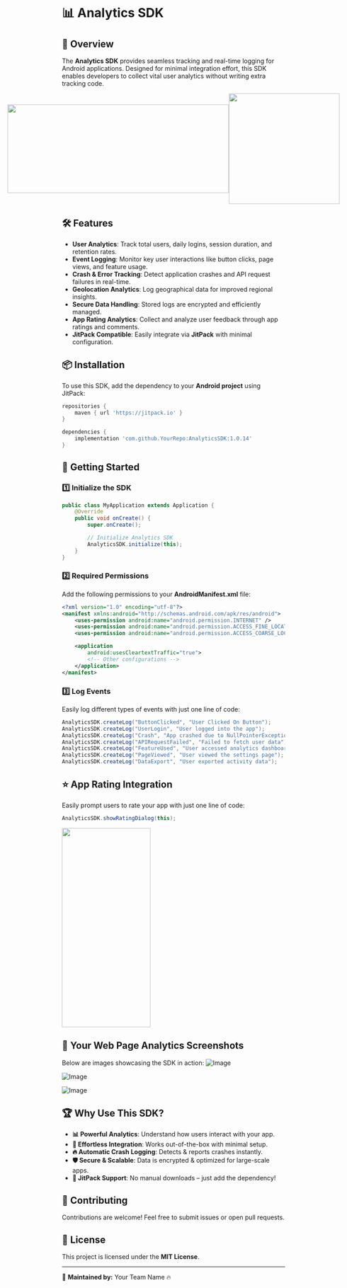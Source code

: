 # 📊 Analytics SDK

## 🚀 Overview
The **Analytics SDK** provides seamless tracking and real-time logging for Android applications. Designed for minimal integration effort, this SDK enables developers to collect vital user analytics without writing extra tracking code.

<div style="display: flex; justify-content: center; align-items: center;">
    <img src="https://github.com/user-attachments/assets/481fdcad-caf8-412a-8090-3d500d91ec4b" width="500" height="200">
    <img src="https://github.com/user-attachments/assets/2aaca6d7-6607-4acf-89f6-39a9c61bfd64" width="250" height="250">
</div>


## 🛠️ Features
- **User Analytics**: Track total users, daily logins, session duration, and retention rates.  
- **Event Logging**: Monitor key user interactions like button clicks, page views, and feature usage.  
- **Crash & Error Tracking**: Detect application crashes and API request failures in real-time.  
- **Geolocation Analytics**: Log geographical data for improved regional insights.  
- **Secure Data Handling**: Stored logs are encrypted and efficiently managed.
- **App Rating Analytics**: Collect and analyze user feedback through app ratings and comments.
- **JitPack Compatible**: Easily integrate via **JitPack** with minimal configuration.



## 📦 Installation
To use this SDK, add the dependency to your **Android project** using JitPack:
```gradle
repositories {
    maven { url 'https://jitpack.io' }
}

dependencies {
    implementation 'com.github.YourRepo:AnalyticsSDK:1.0.14'
}
```

## 🚀 Getting Started
### **1️⃣ Initialize the SDK**
```java
public class MyApplication extends Application {
    @Override
    public void onCreate() {
        super.onCreate();

        // Initialize Analytics SDK
        AnalyticsSDK.initialize(this);
    }
}
```

### **2️⃣ Required Permissions**
Add the following permissions to your **AndroidManifest.xml** file:
```xml
<?xml version="1.0" encoding="utf-8"?>
<manifest xmlns:android="http://schemas.android.com/apk/res/android">
    <uses-permission android:name="android.permission.INTERNET" />
    <uses-permission android:name="android.permission.ACCESS_FINE_LOCATION" />
    <uses-permission android:name="android.permission.ACCESS_COARSE_LOCATION" />

    <application
        android:usesCleartextTraffic="true">
        <!-- Other configurations -->
    </application>
</manifest>
```

### **3️⃣ Log Events**
Easily log different types of events with just one line of code:
```java
AnalyticsSDK.createLog("ButtonClicked", "User Clicked On Button");
AnalyticsSDK.createLog("UserLogin", "User logged into the app");
AnalyticsSDK.createLog("Crash", "App crashed due to NullPointerException");
AnalyticsSDK.createLog("APIRequestFailed", "Failed to fetch user data");
AnalyticsSDK.createLog("FeatureUsed", "User accessed analytics dashboard");
AnalyticsSDK.createLog("PageViewed", "User viewed the settings page");
AnalyticsSDK.createLog("DataExport", "User exported activity data");
```

## ⭐ App Rating Integration  
Easily prompt users to rate your app with just one line of code:  
```java
AnalyticsSDK.showRatingDialog(this);
````
<img src="https://github.com/user-attachments/assets/e9d23026-d259-4429-a2c7-28ed9690b9d5" width="200" height="450">

 
## 📸 Your Web Page Analytics Screenshots
Below are images showcasing the SDK in action:
![Image](https://github.com/user-attachments/assets/481fdcad-caf8-412a-8090-3d500d91ec4b)

![Image](https://github.com/user-attachments/assets/bd6608cf-6c12-460f-a0f4-603dffc83abe)

![Image](https://github.com/user-attachments/assets/adc9001a-3710-4a69-87e9-23e2b003e578)

## 🏆 Why Use This SDK?
- **📊 Powerful Analytics**: Understand how users interact with your app.
- **🚀 Effortless Integration**: Works out-of-the-box with minimal setup.
- **🔥 Automatic Crash Logging**: Detects & reports crashes instantly.
- **🛡 Secure & Scalable**: Data is encrypted & optimized for large-scale apps.
- **🎯 JitPack Support**: No manual downloads – just add the dependency!

## 🤝 Contributing
Contributions are welcome! Feel free to submit issues or open pull requests.

## 📜 License
This project is licensed under the **MIT License**.

---
📌 **Maintained by:** Your Team Name 🔥

